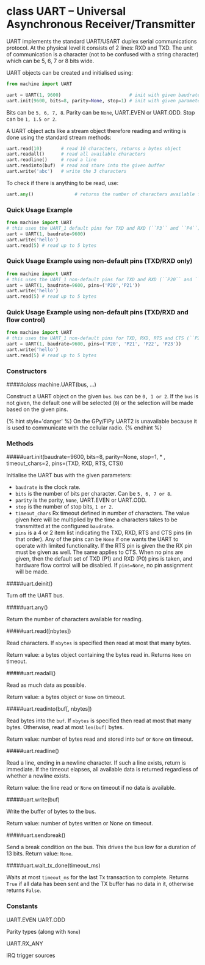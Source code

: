 # class UART – Universal Asynchronous Receiver/Transmitter

UART implements the standard UART/USART duplex serial communications protocol. At the physical level it consists of 2 lines: RXD and TXD. The unit of communication is a character (not to be confused with a string character) which can be 5, 6, 7 or 8 bits wide.

UART objects can be created and initialised using:

```python
from machine import UART

uart = UART(1, 9600)                         # init with given baudrate
uart.init(9600, bits=8, parity=None, stop=1) # init with given parameters
```

Bits can be `5, 6, 7, 8`. Parity can be `None`, <constant>UART.EVEN</constant> or <constant>UART.ODD</constant>. Stop can be `1, 1.5 or 2`.

A UART object acts like a stream object therefore reading and writing is done using the standard stream methods:

```python
uart.read(10)       # read 10 characters, returns a bytes object
uart.readall()      # read all available characters
uart.readline()     # read a line
uart.readinto(buf)  # read and store into the given buffer
uart.write('abc')   # write the 3 characters
```

To check if there is anything to be read, use:

```python
uart.any()               # returns the number of characters available for reading
```

### Quick Usage Example

```python
from machine import UART
# this uses the UART_1 default pins for TXD and RXD (``P3`` and ``P4``)
uart = UART(1, baudrate=9600)
uart.write('hello')
uart.read(5) # read up to 5 bytes
```

### Quick Usage Example using non-default pins (TXD/RXD only)

```python
from machine import UART
# this uses the UART_1 non-default pins for TXD and RXD (``P20`` and ``P21``)
uart = UART(1, baudrate=9600, pins=('P20','P21'))
uart.write('hello')
uart.read(5) # read up to 5 bytes
```

### Quick Usage Example using non-default pins (TXD/RXD and flow control)

```python
from machine import UART
# this uses the UART_1 non-default pins for TXD, RXD, RTS and CTS (``P20``, ``P21``, ``P22``and ``P23``)
uart = UART(1, baudrate=9600, pins=('P20', 'P21', 'P22', 'P23'))
uart.write('hello')
uart.read(5) # read up to 5 bytes
```

### Constructors
#####<class><i>class</i> machine.UART(bus, ...)</class>

Construct a UART object on the given `bus`. `bus` can be `0, 1 or 2`. If the `bus` is not given, the default one will be selected (`0`) or the selection will be made based on the given pins.

{% hint style='danger' %}
On the GPy/FiPy UART2 is unavailable because it is used to communicate with the
cellular radio.
{% endhint %}

### Methods

#####<function>uart.init(baudrate=9600, bits=8, parity=None, stop=1, * , timeout_chars=2, pins=(TXD, RXD, RTS, CTS))</function>

Initialise the UART bus with the given parameters:

- `baudrate` is the clock rate.
- `bits` is the number of bits per character. Can be `5, 6, 7 or 8`.
- `parity` is the parity, `None`, <constant>UART.EVEN</constant> or <constant>UART.ODD</constant>.
- `stop` is the number of stop bits, `1 or 2`.
- `timeout_chars` Rx timeout defined in number of characters. The value given here will be multiplied by the time a characters takes to be transmitted at the configured `baudrate`.
- `pins` is a 4 or 2 item list indicating the TXD, RXD, RTS and CTS pins (in that order). Any of the pins can be `None` if one wants the UART to operate with limited functionality. If the RTS pin is given the the RX pin must be given as well. The same applies to CTS. When no pins are given, then the default set of TXD (P1) and RXD (P0) pins is taken, and hardware flow control will be disabled. If `pins=None`, no pin assignment will be made.

#####<function>uart.deinit()</function>

Turn off the UART bus.

#####<function>uart.any()</function>

Return the number of characters available for reading.

#####<function>uart.read([nbytes])</function>

Read characters. If `nbytes` is specified then read at most that many bytes.

Return value: a bytes object containing the bytes read in. Returns `None` on timeout.

#####<function>uart.readall()</function>

Read as much data as possible.

Return value: a bytes object or `None` on timeout.

#####<function>uart.readinto(buf[, nbytes])</function>

Read bytes into the `buf`. If `nbytes` is specified then read at most that many bytes. Otherwise, read at most `len(buf)` bytes.

Return value: number of bytes read and stored into `buf` or `None` on timeout.

#####<function>uart.readline()</function>

Read a line, ending in a newline character. If such a line exists, return is immediate. If the timeout elapses, all available data is returned regardless of whether a newline exists.

Return value: the line read or `None` on timeout if no data is available.

#####<function>uart.write(buf)</function>

Write the buffer of bytes to the bus.

Return value: number of bytes written or None on timeout.

#####<function>uart.sendbreak()</function>

Send a break condition on the bus. This drives the bus low for a duration of 13 bits. Return value: `None`.

#####<function>uart.wait_tx_done(timeout_ms)</function>

Waits at most `timeout_ms` for the last Tx transaction to complete. Returns `True` if all data has been sent and the TX buffer has no data in it, otherwise returns `False`.

### Constants
<constant>UART.EVEN</constant> <constant>UART.ODD</constant>

Parity types (along with `None`)

<constant>UART.RX_ANY</constant>

IRQ trigger sources
